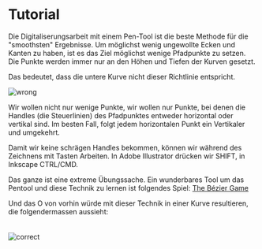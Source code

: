 # Tutorial
Die Digitaliserungsarbeit mit einem Pen-Tool ist die beste Methode für die "smoothsten" Ergebnisse.
Um möglichst wenig ungewollte Ecken und Kanten zu haben, ist es das Ziel möglichst wenige Pfadpunkte zu setzen. Die Punkte werden immer nur an den Höhen und Tiefen der Kurven gesetzt.

Das bedeutet, dass die untere Kurve nicht dieser Richtlinie entspricht.

![wrong](/font-project/img/digital/wrong.png)

Wir wollen nicht nur wenige Punkte, wir wollen nur Punkte, bei denen die Handles (die Steuerlinien) des Pfadpunktes entweder horizontal oder vertikal sind. Im besten Fall, folgt jedem horizontalen Punkt ein Vertikaler und umgekehrt.

Damit wir keine schrägen Handles bekommen, können wir während des Zeichnens mit Tasten Arbeiten. In Adobe Illustrator drücken wir SHIFT, in Inkscape CTRL/CMD.

Das ganze ist eine extreme Übungssache. Ein wunderbares Tool um das Pentool und diese Technik zu lernen ist folgendes Spiel: [The Bézier Game](http://bezier.method.ac/)

Und das O von vorhin würde mit dieser Technik in einer Kurve resultieren, die folgendermassen aussieht:
<br><br><br>
![correct](/font-project/img/digital/correct.png)
